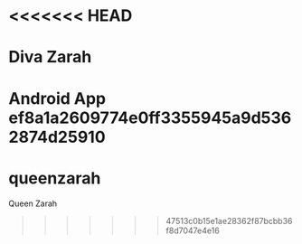 <<<<<<< HEAD
=======
Diva Zarah
=======
Android App
ef8a1a2609774e0ff3355945a9d5362874d25910
=======
queenzarah
==========

Queen Zarah
>>>>>>> 47513c0b15e1ae28362f87bcbb36f8d7047e4e16
